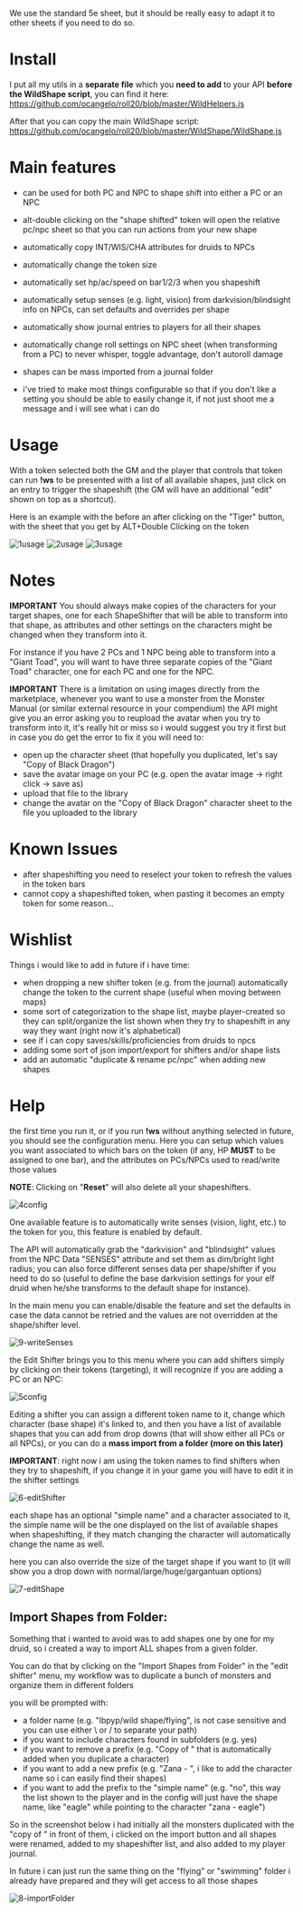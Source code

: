 We use the standard 5e sheet, but it should be really easy to adapt it to other sheets if you need to do so.

# Install
I put all my utils in a **separate file** which you **need to add** to your API **before the WildShape script**, you can find it here: https://github.com/ocangelo/roll20/blob/master/WildHelpers.js

After that you can copy the main WildShape script: https://github.com/ocangelo/roll20/blob/master/WildShape/WildShape.js

# Main features
* can be used for both PC and NPC to shape shift into either a PC or an NPC
* alt-double clicking on the "shape shifted" token will open the relative pc/npc sheet so that you can run actions from your new shape
* automatically copy INT/WIS/CHA attributes for druids to NPCs
* automatically change the token size
* automatically set hp/ac/speed on bar1/2/3 when you shapeshift
* automatically setup senses (e.g. light, vision) from darkvision/blindsight info on NPCs, can set defaults and overrides per shape
* automatically show journal entries to players for all their shapes
* automatically change roll settings on NPC sheet (when transforming from a PC) to never whisper, toggle advantage, don't autoroll damage
* shapes can be mass imported from a journal folder

* i've tried to make most things configurable so that if you don't like a setting you should be able to easily change it, if not just shoot me a message and i will see what i can do

# Usage
With a token selected both the GM and the player that controls that token can run **!ws** to be presented with a list of all available shapes, just click on an entry to trigger the shapeshift (the GM will have an additional "edit" shown on top as a shortcut).

Here is an example with the before an after clicking on the "Tiger" button, with the sheet that you get by ALT+Double Clicking on the token

![1usage](https://github.com/ocangelo/roll20/blob/master/WildShape/images/1-usage.JPG)
![2usage](https://github.com/ocangelo/roll20/blob/master/WildShape/images/2-usage.JPG)
![3usage](https://github.com/ocangelo/roll20/blob/master/WildShape/images/3-usage.JPG)

# Notes
**IMPORTANT** You should always make copies of the characters for your target shapes, one for each ShapeShifter that will be able to transform into that shape, as attributes and other settings on the characters might be changed when they transform into it.

For instance if you have 2 PCs and 1 NPC being able to transform into a "Giant Toad", you will want to have three separate copies of the "Giant Toad" character, one for each PC and one for the NPC.

**IMPORTANT** There is a limitation on using images directly from the marketplace, whenever you want to use a monster from the Monster Manual (or similar external resource in your compendium) the API might give you an error asking you to reupload the avatar when you try to transform into it, it's really hit or miss so i would suggest you try it first but in case you do get the error to fix it you will need to:

* open up the character sheet (that hopefully you duplicated, let's say "Copy of Black Dragon")
* save the avatar image on your PC (e.g. open the avatar image -> right click -> save as)
* upload that file to the library
* change the avatar on the "Copy of Black Dragon" character sheet to the file you uploaded to the library

# Known Issues
* after shapeshifting you need to reselect your token to refresh the values in the token bars
* cannot copy a shapeshifted token, when pasting it becomes an empty token for some reason... 

# Wishlist
Things i would like to add in future if i have time:
* when dropping a new shifter token (e.g. from the journal) automatically change the token to the current shape (useful when moving between maps)
* some sort of categorization to the shape list, maybe player-created so they can split/organize the list shown when they try to shapeshift in any way they want (right now it's alphabetical)
* see if i can copy saves/skills/proficiencies from druids to npcs
* adding some sort of json import/export for shifters and/or shape lists
* add an automatic "duplicate & rename pc/npc" when adding new shapes

# Help

the first time you run it, or if you run **!ws** without anything selected in future, you should see the configuration menu.
Here you can setup which values you want associated to which bars on the token (if any, HP **MUST** to be assigned to one bar), and the attributes on PCs/NPCs used to read/write those values

**NOTE**: Clicking on "**Reset**" will also delete all your shapeshifters.

![4config](https://github.com/ocangelo/roll20/blob/master/WildShape/images/4-config.JPG)

One available feature is to automatically write senses (vision, light, etc.) to the token for you, this feature is enabled by default.

The API will automatically grab the "darkvision" and "blindsight" values from the NPC Data "SENSES" attribute and set them as dim/bright light radius; you can also force different senses data per shape/shifter if you need to do so (useful to define the base darkvision settings for your elf druid when he/she transforms to the default shape for instance).

In the main menu you can enable/disable the feature and set the defaults in case the data cannot be retried and the values are not overridden at the shape/shifter level.

![9-writeSenses](https://github.com/ocangelo/roll20/blob/master/WildShape/images/9-writeSenses.JPG)

the Edit Shifter brings you to this menu where you can add shifters simply by clicking on their tokens (targeting), it will recognize if you are adding a PC or an NPC:

![5config](https://github.com/ocangelo/roll20/blob/master/WildShape/images/5-config.JPG)

Editing a shifter you can assign a different token name to it, change which character (base shape) it's linked to, and then you have a list of available shapes that you can add from drop downs (that will show either all PCs or all NPCs), or you can do a **mass import from a folder (more on this later)**

**IMPORTANT**: right now i am using the token names to find shifters when they try to shapeshift, if you change it in your game you will have to edit it in the shifter settings

![6-editShifter](https://github.com/ocangelo/roll20/blob/master/WildShape/images/6-editShifter.JPG)

each shape has an optional "simple name" and a character associated to it, the simple name will be the one displayed on the list of available shapes when shapeshifting, if they match changing the character will automatically change the name as well.

here you can also override the size of the target shape if you want to (it will show you a drop down with normal/large/huge/gargantuan options)

![7-editShape](https://github.com/ocangelo/roll20/blob/master/WildShape/images/7-editShape.JPG)

## Import Shapes from Folder:

Something that i wanted to avoid was to add shapes one by one for my druid, so i created a way to import ALL shapes from a given folder.

You can do that by clicking on the "Import Shapes from Folder" in the "edit shifter" menu, my workflow was to duplicate a bunch of monsters and organize them in different folders

you will be prompted with:

* a folder name (e.g. "lbpyp/wild shape/flying", is not case sensitive and you can use either \ or / to separate your path)
* if you want to include characters found in subfolders (e.g. yes)
* if you want to remove a prefix (e.g. "Copy of " that is automatically added when you duplicate a character)
* if you want to add a new prefix (e.g. "Zana - ", i like to add the character name so i can easily find their shapes)
* if you want to add the prefix to the "simple name" (e.g. "no", this way the list shown to the player and in the config will just have the shape name, like "eagle" while pointing to the character "zana - eagle")


So in the screenshot below i had initially all the monsters duplicated with the "copy of " in front of them, i clicked on the import button and all shapes were renamed, added to my shapeshifter list, and also added to my player journal.

In future i can just run the same thing on the "flying" or "swimming" folder i already have prepared and they will get access to all those shapes

![8-importFolder](https://github.com/ocangelo/roll20/blob/master/WildShape/images/8-importFolder.JPG)
